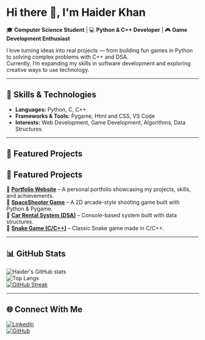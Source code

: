 # Hi there 👋, I'm Haider Khan  

🎓 **Computer Science Student** | 💻 **Python & C++ Developer** | 🎮 **Game Development Enthusiast**  

I love turning ideas into real projects — from building fun games in Python to solving complex problems with C++ and DSA.  
Currently, I’m expanding my skills in software development and exploring creative ways to use technology.  

---

## 🚀 Skills & Technologies  
- **Languages:** Python, C, C++  
- **Frameworks & Tools:** Pygame, Html and CSS, VS Code
- **Interests:** Web Development, Game Development, Algorithms, Data Structures

---

## 📌 Featured Projects  
## 📌 Featured Projects  
🔹 [**Portfolio Website**](https://haiderkhan777.github.io/Portfolio/) – A personal portfolio showcasing my projects, skills, and achievements.  
🔹 [**SpaceShooter Game**](https://github.com/RanaKhan777/Python-Projects/tree/main/SpaceShip%20Shooter) – A 2D arcade-style shooting game built with Python & Pygame.  
🔹 [**Car Rental System (DSA)**](https://github.com/RanaKhan777/Car-Rental-system-Dsa) – Console-based system built with data structures.  
🔹 [**Snake Game (C/C++)**](https://github.com/RanaKhan777/SnakeGame-C-) – Classic Snake game made in C/C++.  

---

## 📊 GitHub Stats  
![Haider's GitHub stats](https://github-readme-stats.vercel.app/api?username=RanaKhan777&show_icons=true&theme=radical)  
![Top Langs](https://github-readme-stats.vercel.app/api/top-langs/?username=RanaKhan777&layout=compact&theme=radical)  
[![GitHub Streak](https://streak-stats.demolab.com?user=RanaKhan777&theme=radical)](https://git.io/streak-stats)  

---

## 🌐 Connect With Me  
[![LinkedIn](https://img.shields.io/badge/LinkedIn-blue?style=for-the-badge&logo=linkedin&logoColor=white)](https://www.linkedin.com/in/your-profile)  
[![GitHub](https://img.shields.io/badge/GitHub-black?style=for-the-badge&logo=github&logoColor=white)](https://github.com/RanaKhan777)  

